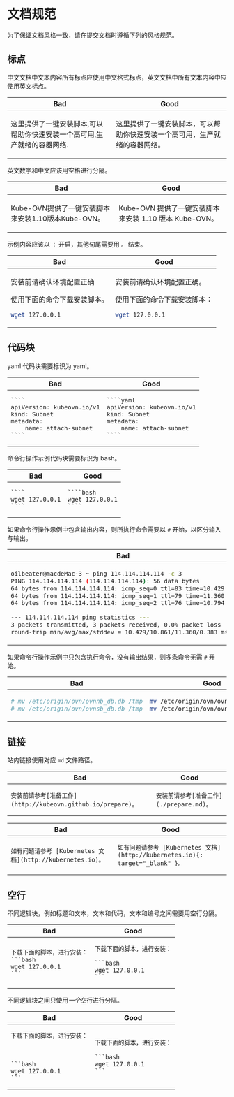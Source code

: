 # 文档规范

为了保证文档风格一致，请在提交文档时遵循下列的风格规范。

## 标点

中文文档中文本内容所有标点应使用中文格式标点，英文文档中所有文本内容中应使用英文标点。

<table>
<thead><tr><th>Bad</th><th>Good</th></tr></thead>
<tbody>
<tr><td>

这里提供了一键安装脚本,可以帮助你快速安装一个高可用,生产就绪的容器网络.

</td><td>

这里提供了一键安装脚本，可以帮助你快速安装一个高可用，生产就绪的容器网络。

</td></tr>
</tbody></table>

英文数字和中文应该用空格进行分隔。

<table>
<thead><tr><th>Bad</th><th>Good</th></tr></thead>
<tbody>
<tr><td>

Kube-OVN提供了一键安装脚本来安装1.10版本Kube-OVN。

</td><td>

Kube-OVN 提供了一键安装脚本来安装 1.10 版本 Kube-OVN。

</td></tr>
</tbody></table>

示例内容应该以 `：` 开启，其他句尾需要用 `。` 结束。

<table>
<thead><tr><th>Bad</th><th>Good</th></tr></thead>
<tbody>
<tr><td>

安装前请确认环境配置正确

使用下面的命令下载安装脚本。

```bash
wget 127.0.0.1
```

</td><td>

安装前请确认环境配置正确。

使用下面的命令下载安装脚本：

```bash
wget 127.0.0.1
```

</td></tr>
</tbody></table>

## 代码块

yaml 代码块需要标识为 yaml。

<table>
<thead><tr><th>Bad</th><th>Good</th></tr></thead>
<tbody>
<tr><td>

`````
````
apiVersion: kubeovn.io/v1
kind: Subnet
metadata:
    name: attach-subnet
````
`````

</td><td>

`````
````yaml
apiVersion: kubeovn.io/v1
kind: Subnet
metadata:
    name: attach-subnet
````
`````

</td></tr>
</tbody></table>

命令行操作示例代码块需要标识为 bash。

<table>
<thead><tr><th>Bad</th><th>Good</th></tr></thead>
<tbody>
<tr><td>

`````
````
wget 127.0.0.1
````
`````

</td><td>

`````
````bash
wget 127.0.0.1
````
`````

</td></tr>
</tbody></table>

如果命令行操作示例中包含输出内容，则所执行命令需要以 `#` 开始，以区分输入与输出。

<table>
<thead><tr><th>Bad</th><th>Good</th></tr></thead>
<tbody>
<tr><td>

```bash
oilbeater@macdeMac-3 ~ ping 114.114.114.114 -c 3
PING 114.114.114.114 (114.114.114.114): 56 data bytes
64 bytes from 114.114.114.114: icmp_seq=0 ttl=83 time=10.429 ms
64 bytes from 114.114.114.114: icmp_seq=1 ttl=79 time=11.360 ms
64 bytes from 114.114.114.114: icmp_seq=2 ttl=76 time=10.794 ms

--- 114.114.114.114 ping statistics ---
3 packets transmitted, 3 packets received, 0.0% packet loss
round-trip min/avg/max/stddev = 10.429/10.861/11.360/0.383 ms
```

</td><td>

```bash
# ping 114.114.114.114 -c 3
PING 114.114.114.114 (114.114.114.114): 56 data bytes
64 bytes from 114.114.114.114: icmp_seq=0 ttl=83 time=10.429 ms
64 bytes from 114.114.114.114: icmp_seq=1 ttl=79 time=11.360 ms
64 bytes from 114.114.114.114: icmp_seq=2 ttl=76 time=10.794 ms

--- 114.114.114.114 ping statistics ---
3 packets transmitted, 3 packets received, 0.0% packet loss
round-trip min/avg/max/stddev = 10.429/10.861/11.360/0.383 ms
```

</td></tr>
</tbody></table>

如果命令行操作示例中只包含执行命令，没有输出结果，则多条命令无需 `#` 开始。

<table>
<thead><tr><th>Bad</th><th>Good</th></tr></thead>
<tbody>
<tr><td>

```bash
# mv /etc/origin/ovn/ovnnb_db.db /tmp
# mv /etc/origin/ovn/ovnsb_db.db /tmp
```

</td><td>

```bash
mv /etc/origin/ovn/ovnnb_db.db /tmp
mv /etc/origin/ovn/ovnsb_db.db /tmp
```

</td></tr>
</tbody></table>

## 链接

站内链接使用对应 `md` 文件路径。

<table>
<thead><tr><th>Bad</th><th>Good</th></tr></thead>
<tbody>
<tr><td>

```
安装前请参考[准备工作](http://kubeovn.github.io/prepare)。
```

</td><td>

```
安装前请参考[准备工作](./prepare.md)。
```

</td></tr>
</tbody></table>

<table>
<thead><tr><th>Bad</th><th>Good</th></tr></thead>
<tbody>
<tr><td>

```
如有问题请参考 [Kubernetes 文档](http://kubernetes.io)。
```

</td><td>

```
如有问题请参考 [Kubernetes 文档](http://kubernetes.io){: target="_blank" }。
```

</td></tr>
</tbody></table>

## 空行

不同逻辑块，例如标题和文本，文本和代码，文本和编号之间需要用空行分隔。

<table>
<thead><tr><th>Bad</th><th>Good</th></tr></thead>
<tbody>
<tr><td>

````
下载下面的脚本，进行安装：
```bash
wget 127.0.0.1
```
````

</td><td>

````
下载下面的脚本，进行安装：

```bash
wget 127.0.0.1
```
````

</td></tr>
</tbody></table>

不同逻辑块之间只使用*一个*空行进行分隔。

<table>
<thead><tr><th>Bad</th><th>Good</th></tr></thead>
<tbody>
<tr><td>

````
下载下面的脚本，进行安装：



```bash
wget 127.0.0.1
```
````

</td><td>

````
下载下面的脚本，进行安装：

```bash
wget 127.0.0.1
```
````

</td></tr>
</tbody></table>
